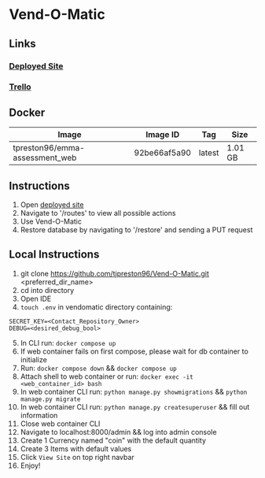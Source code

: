 # Vend-O-Matic
## Links

### [Deployed Site](https://vend-o-matic-service.herokuapp.com/)
### [Trello](https://trello.com/b/wlLE03H0/vend-o-matic)

## Docker
| Image                              | Image ID    |  Tag        |  Size       |
| -----------                        | ----------- | ----------- | ----------- |
| tpreston96/emma-assessment_web     | 92be66af5a90| latest      |  1.01 GB    |


## Instructions

1. Open [deployed site](https://vend-o-matic-service.herokuapp.com/)
2. Navigate to '/routes' to view all possible actions
3. Use Vend-O-Matic
4. Restore database by navigating to '/restore' and sending a PUT request

## Local Instructions

1. git clone https://github.com/tjpreston96/Vend-O-Matic.git <preferred_dir_name>
2. cd into directory
3. Open IDE
4. `touch .env` in vendomatic directory containing:
```
SECRET_KEY=<Contact_Repository_Owner>
DEBUG=<desired_debug_bool>
```
5. In CLI run: `docker compose up`
6. If web container fails on first compose, please wait for db container to initialize
7. Run: `docker compose down` && `docker compose up`
8. Attach shell to web container or run: `docker exec -it <web_container_id> bash`
9. In web container CLI run: `python manage.py showmigrations` && `python manage.py migrate`
10. In web container CLI run: `python manage.py createsuperuser` && fill out information
11. Close web container CLI
12. Navigate to localhost:8000/admin && log into admin console
13. Create 1 Currency named "coin" with the default quantity
14. Create 3 Items with default values
15. Click `View Site` on top right navbar
16. Enjoy!
